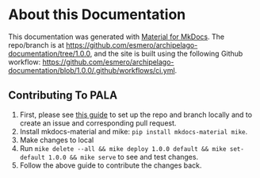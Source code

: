 # About this Documentation

This documentation was generated with [Material for MkDocs](https://squidfunk.github.io/mkdocs-material/). The repo/branch is at <https://github.com/esmero/archipelago-documentation/tree/1.0.0>, and the site is built using the following Github workflow: <https://github.com/esmero/archipelago-documentation/blob/1.0.0/.github/workflows/ci.yml>.

## Contributing To PALA

1. First, please see [this guide](giveortake.md) to set up the repo and branch locally and to create an issue and corresponding pull request.
2. Install mkdocs-material and mike: `pip install mkdocs-material mike`.
3. Make changes to local
4. Run `mike delete --all && mike deploy 1.0.0 default && mike set-default 1.0.0 && mike serve` to see and test changes.
5. Follow the above guide to contribute the changes back.
